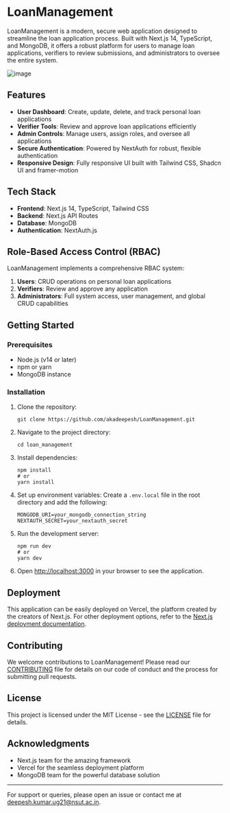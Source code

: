 # LoanManagement

LoanManagement is a modern, secure web application designed to streamline the loan application process. Built with Next.js 14, TypeScript, and MongoDB, it offers a robust platform for users to manage loan applications, verifiers to review submissions, and administrators to oversee the entire system.

![image](https://github.com/user-attachments/assets/9a97a4e2-6617-484d-85e5-f67ba703fd7e)

## Features

- **User Dashboard**: Create, update, delete, and track personal loan applications
- **Verifier Tools**: Review and approve loan applications efficiently
- **Admin Controls**: Manage users, assign roles, and oversee all applications
- **Secure Authentication**: Powered by NextAuth for robust, flexible authentication
- **Responsive Design**: Fully responsive UI built with Tailwind CSS, Shadcn UI and framer-motion

## Tech Stack

- **Frontend**: Next.js 14, TypeScript, Tailwind CSS
- **Backend**: Next.js API Routes
- **Database**: MongoDB
- **Authentication**: NextAuth.js

## Role-Based Access Control (RBAC)

LoanManagement implements a comprehensive RBAC system:

1. **Users**: CRUD operations on personal loan applications
2. **Verifiers**: Review and approve any application
3. **Administrators**: Full system access, user management, and global CRUD capabilities

## Getting Started

### Prerequisites

- Node.js (v14 or later)
- npm or yarn
- MongoDB instance

### Installation

1. Clone the repository:

   ```
   git clone https://github.com/akadeepesh/LoanManagement.git
   ```

2. Navigate to the project directory:

   ```
   cd loan_management
   ```

3. Install dependencies:

   ```
   npm install
   # or
   yarn install
   ```

4. Set up environment variables:
   Create a `.env.local` file in the root directory and add the following:

   ```
   MONGODB_URI=your_mongodb_connection_string
   NEXTAUTH_SECRET=your_nextauth_secret
   ```

5. Run the development server:

   ```
   npm run dev
   # or
   yarn dev
   ```

6. Open [http://localhost:3000](http://localhost:3000) in your browser to see the application.

## Deployment

This application can be easily deployed on Vercel, the platform created by the creators of Next.js. For other deployment options, refer to the [Next.js deployment documentation](https://nextjs.org/docs/deployment).

## Contributing

We welcome contributions to LoanManagement! Please read our [CONTRIBUTING](CONTRIBUTING) file for details on our code of conduct and the process for submitting pull requests.

## License

This project is licensed under the MIT License - see the [LICENSE](LICENSE) file for details.

## Acknowledgments

- Next.js team for the amazing framework
- Vercel for the seamless deployment platform
- MongoDB team for the powerful database solution

---

For support or queries, please open an issue or contact me at deepesh.kumar.ug21@nsut.ac.in.

